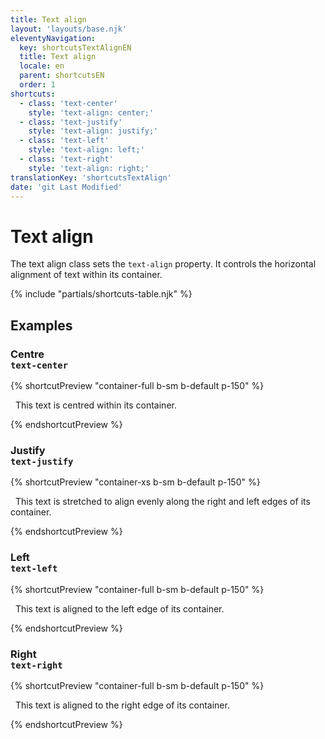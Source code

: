 ```yaml
---
title: Text align
layout: 'layouts/base.njk'
eleventyNavigation:
  key: shortcutsTextAlignEN
  title: Text align
  locale: en
  parent: shortcutsEN
  order: 1
shortcuts:
  - class: 'text-center'
    style: 'text-align: center;'
  - class: 'text-justify'
    style: 'text-align: justify;'
  - class: 'text-left'
    style: 'text-align: left;'
  - class: 'text-right'
    style: 'text-align: right;'
translationKey: 'shortcutsTextAlign'
date: 'git Last Modified'
---
```


# Text align

The text align class sets the `text-align` property. It controls the horizontal alignment of text within its container.

{% include "partials/shortcuts-table.njk" %}

## Examples

### Centre<br/>`text-center`

{% shortcutPreview "container-full b-sm b-default p-150" %}

<p class="text-center">
  This text is centred within its container.
</p>
{% endshortcutPreview %}

### Justify<br/>`text-justify`

{% shortcutPreview "container-xs b-sm b-default p-150" %}

<p class="text-justify">
  This text is stretched to align evenly along the right and left edges of its container.
</p>
{% endshortcutPreview %}

### Left<br/>`text-left`

{% shortcutPreview "container-full b-sm b-default p-150" %}

<p class="text-left">
  This text is aligned to the left edge of its container.
</p>
{% endshortcutPreview %}

### Right<br/>`text-right`

{% shortcutPreview "container-full b-sm b-default p-150" %}

<p class="text-right">
  This text is aligned to the right edge of its container.
</p>
{% endshortcutPreview %}
